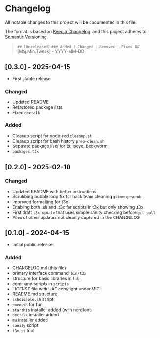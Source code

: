 # Changelog

All notable changes to this project will be documented in this file.

The format is based on [Keep a Changelog](https://keepachangelog.com/en/1.1.0/),
and this project adheres to [Semantic Versioning](https://semver.org/spec/v2.0.0.html).

> `## [Unreleased]`
> `### Added | Changed | Removed | Fixed
> `## [Maj.Min.Tweak] - YYYY-MM-DD`

## [0.3.0] - 2025-04-15
- First stable release

### Changed

  - Updated README
  - Refactored package lists
  - Fixed `dectalk`

### Added

  - Cleanup script for node-red `cleanup.sh`
  - Cleanup script for bash history `prep-clean.sh`
  - Separate package lists for Bullseye, Bookworm
  - `packages.t3x`

## [0.2.0] - 2025-02-10

### Changed

- Updated README with better instructions
- Scrubbing bubble loop fix for hack team cleaning `gitmergescrub`
- Improved formatting for t3x
- Enabling both .sh and .t3x for scripts in t3x but only showing .t3x
- First draft `t3x update` that uses simple sanity checking before `git pull`
- Piles of other updates not cleanly captured in the CHANGELOG

## [0.1.0] - 2024-04-15
- Initial public release 

### Added
- CHANGELOG.md (this file)
- primary interface command: `bin/t3x`
- structure for basic libraries in `lib`
- command scripts in `scripts`
- LICENSE file with UAF copyright under MIT
- README.md structure
- `sshdisable.sh` script
- `poem.sh` for fun
- `starship` installer added (with nerdfont)
- `dectalk` installer added
- `mu` installer added
- `sanity` script
- `t3x pi` tool
